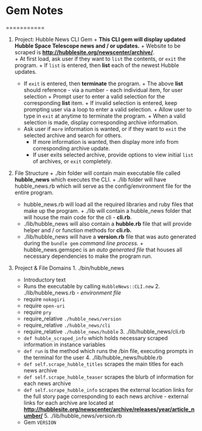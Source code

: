 # Gem Notes
===========
  1. Project: Hubble News CLI Gem
    + **This CLI gem will display updated Hubble Space Telescope news and / or updates.**
    + Website to be scraped is **http://hubblesite.org/newscenter/archive/**.    
    + At first load, ask user if they want to `list` the contents, or `exit` the program.
    + If `list` is entered, then **list** each of the newest Hubble updates.
      + If `exit` is entered, then **terminate** the program.
    + The above **list** should reference - via a number - each individual item, for user selection
    + Prompt user to enter a valid selection for the corresponding **list** item.
    + If invalid selection is entered, keep prompting user via a loop to enter a valid selection.
    + Allow user to type in `exit` at anytime to terminate the program.
    + When a valid selection is made, display corresponding archive information.
      + Ask user if `more` information is wanted, or if they want to `exit` the selected archive and search for others.
        + If more information is wanted, then display more info from corresponding archive update.
        + If user exits selected archive, provide options to view initial `list` of archives, or `exit` completely.

  2. File Structure
    + ./bin folder will contain main executable file called **hubble_news** which executes the CLI.
    + ./lib folder will have hubble_news.rb which will serve as the config/environment file for the entire program.
      + hubble_news.rb will load all the required libraries and ruby files that make up the program.
    + ./lib will contain a hubble_news folder that will house the main code for the cli - **cli.rb**.
      + ./lib/hubble_news will also contain a **hubble.rb** file that will provide helper and / or function methods for **cli.rb.**
      + ./lib/hubble_news will have a **version.rb** file that was auto generated during the `bundle gem` *command line process.*
    + hubble_news.gemspec is an *auto generated file* that houses all necessary dependencies to make the program run.

  3. Project & File Domains
    1. ./bin/hubble_news
      + Introductory text
      + Runs the executable by calling `HubbleNews::CLI.new`
    2. ./lib/hubble_news.rb - *environment file*
      + require `nokogiri`
      + require `open-uri`
      + require `pry`
      + require_relative `./hubble_news/version`
      + require_relative `./hubble_news/cli`
      + require_relative `./hubble_news/hubble`
    3. ./lib/hubble_news/cli.rb
      + `def hubble_scraped_info` which holds necessary scraped information in instance variables
      + `def run` is the method which runs the /bin file, executing prompts in the terminal for the user
    4. ./lib/hubble_news/hubble.rb
      + `def self.scrape_hubble_titles` scrapes the main titles for each news archive
      + `def self.scrape_hubble_teaser` scrapes the blurb of information for each news archive
      + `def self.scrape_hubble_info` scrapes the external location links for the full story page corresponding to each news archive - external links for each archive are located at **http://hubblesite.org/newscenter/archive/releases/year/article_number/**
    5. ./lib/hubble_news/version.rb
      + Gem `VERSION`
